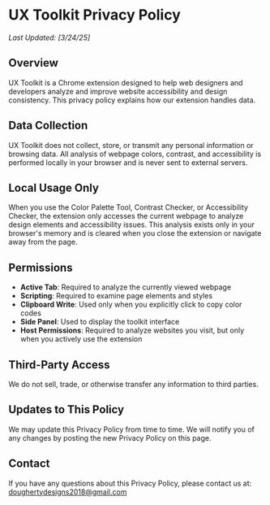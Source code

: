 # UX Toolkit Privacy Policy

*Last Updated: [3/24/25]*

## Overview
UX Toolkit is a Chrome extension designed to help web designers and developers analyze and improve website accessibility and design consistency. This privacy policy explains how our extension handles data.

## Data Collection
UX Toolkit does not collect, store, or transmit any personal information or browsing data. All analysis of webpage colors, contrast, and accessibility is performed locally in your browser and is never sent to external servers.

## Local Usage Only
When you use the Color Palette Tool, Contrast Checker, or Accessibility Checker, the extension only accesses the current webpage to analyze design elements and accessibility issues. This analysis exists only in your browser's memory and is cleared when you close the extension or navigate away from the page.

## Permissions
- **Active Tab**: Required to analyze the currently viewed webpage
- **Scripting**: Required to examine page elements and styles
- **Clipboard Write**: Used only when you explicitly click to copy color codes
- **Side Panel**: Used to display the toolkit interface
- **Host Permissions**: Required to analyze websites you visit, but only when you actively use the extension

## Third-Party Access
We do not sell, trade, or otherwise transfer any information to third parties.

## Updates to This Policy
We may update this Privacy Policy from time to time. We will notify you of any changes by posting the new Privacy Policy on this page.

## Contact
If you have any questions about this Privacy Policy, please contact us at: doughertydesigns2018@gmail.com
